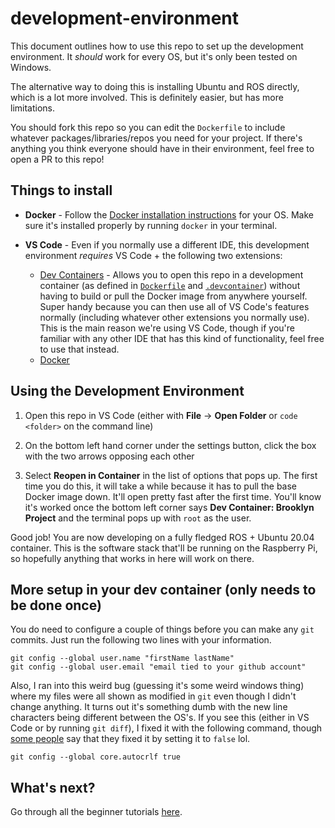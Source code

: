 # development-environment

This document outlines how to use this repo to set up the development environment. It *should* work for every OS, but it's only been tested on Windows. 

The alternative way to doing this is installing Ubuntu and ROS directly, which is a lot more involved. This is definitely easier, but has more limitations. 

You should fork this repo so you can edit the `Dockerfile` to include whatever packages/libraries/repos you need for your project. If there's anything you think everyone should have in their environment, feel free to open a PR to this repo!

## Things to install

- **Docker** - Follow the [Docker installation instructions](https://docs.docker.com/get-docker/) for your OS. Make sure it's installed properly by running `docker` in your terminal. 

- **VS Code** - Even if you normally use a different IDE, this development environment *requires* VS Code + the following two extensions:
    - [Dev Containers](https://marketplace.visualstudio.com/items?itemName=ms-vscode-remote.remote-containers) - Allows you to open this repo in a development container (as defined in [`Dockerfile`](../Dockerfile) and [`.devcontainer`](../.devcontainer/devcontainer.json)) without having to build or pull the Docker image from anywhere yourself. Super handy because you can then use all of VS Code's features normally (including whatever other extensions you normally use). This is the main reason we're using VS Code, though if you're familiar with any other IDE that has this kind of functionality, feel free to use that instead. 
    - [Docker](https://marketplace.visualstudio.com/items?itemName=ms-azuretools.vscode-docker) 

## Using the Development Environment

1. Open this repo in VS Code (either with **File** -> **Open Folder** or `code <folder>` on the command line)

2. On the bottom left hand corner under the settings button, click the box with the two arrows opposing each other 

3. Select **Reopen in Container** in the list of options that pops up. The first time you do this, it will take a while because it has to pull the base Docker image down. It'll open pretty fast after the first time. You'll know it's worked once the bottom left corner says **Dev Container: Brooklyn Project** and the terminal pops up with `root` as the user.

Good job! You are now developing on a fully fledged ROS + Ubuntu 20.04 container. This is the software stack that'll be running on the Raspberry Pi, so hopefully anything that works in here will work on there.

## More setup in your dev container (only needs to be done once)

You do need to configure a couple of things before you can make any `git` commits. Just run the following two lines with your information.

```
git config --global user.name "firstName lastName"
git config --global user.email "email tied to your github account"
```

Also, I ran into this weird bug (guessing it's some weird windows thing) where my files were all shown as modified in `git` even though I didn't change anything. It turns out it's something dumb with the new line characters being different between the OS's. If you see this (either in VS Code or by running `git diff`), I fixed it with the following command, though [some people](https://stackoverflow.com/questions/62724723/git-in-visual-studio-code-says-file-is-modified-even-when-there-is-no-change) say that they fixed it by setting it to `false` lol. 

```
git config --global core.autocrlf true
```

## What's next?

Go through all the beginner tutorials [here](https://wiki.ros.org/ROS/Tutorials).